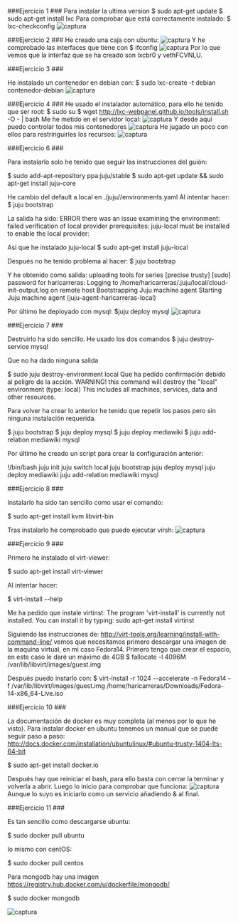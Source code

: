 ###Ejercicio 1 ###
Para instalar la ultima version
$ sudo apt-get update
$ sudo apt-get install lxc
Para comprobar que está correctamente instalado:
$ lxc-checkconfig
![captura](http://s25.postimg.org/p2ahyvxz3/1_1.png)

###Ejercicio 2 ###
He creado una caja con ubuntu:
![captura](http://s25.postimg.org/cjtwib0zj/2_1.png)
Y he comprobado las interfaces que tiene con 
$ ifconfig
![captura](http://s25.postimg.org/a520xvkqn/2_2.png)
Por lo que vemos que la interfaz que se ha creado son lxcbr0 y vethFCVNLU.

###Ejercicio 3 ###

He instalado un contenedor en debian con:
$ sudo lxc-create -t debian contenedor-debian
![captura](http://s25.postimg.org/67er8gxxb/3_1.png)

###Ejercicio 4 ###
He usado el instalador automático, para ello he tenido que ser root:
$ sudo su
$ wget http://lxc-webpanel.github.io/tools/install.sh -O - | bash
Me he metido en el servidor local:
![captura](http://s14.postimg.org/ewtsmzmrl/4_1.png)
Y desde aqui puedo controlar todos mis contenedores
![captura](http://s14.postimg.org/j8iebztoh/4_2.png)
He jugado un poco con ellos para restringuirles los recursos:
![captura](http://s14.postimg.org/qn7q4dfk1/4_3.png)

###Ejercicio 6 ###

Para instalarlo solo he tenido que seguir las instrucciones del guión:

$ sudo add-apt-repository ppa:juju/stable
$ sudo apt-get update && sudo apt-get install juju-core

He cambio del default a local en ./juju//environments.yaml
Al intentar hacer:
$ juju bootstrap 

La salida ha sido:
ERROR there was an issue examining the environment: failed verification of local provider prerequisites: 
juju-local must be installed to enable the local provider:

Asi que he instalado juju-local
$ sudo apt-get install juju-local

Después no he tenido problema al hacer:
$ juju bootstrap 

Y he obtenido como salida:
uploading tools for series [precise trusty]
[sudo] password for haricarreras: 
Logging to /home/haricarreras/.juju/local/cloud-init-output.log on remote host
Bootstrapping Juju machine agent
Starting Juju machine agent (juju-agent-haricarreras-local)

Por último he deployado con mysql:
$juju deploy mysql
![captura](http://s25.postimg.org/g37m6wzb3/6_1.png)


###Ejercicio 7 ###

Destruirlo ha sido sencillo.
He usado los dos comandos
$ juju destroy-service mysql

Que no ha dado ninguna salida

$ sudo juju destroy-environment local
Que ha pedido confirmación debido al peligro de la acción.
WARNING! this command will destroy the "local" environment (type: local)
This includes all machines, services, data and other resources.

Para volver ha crear lo anterior he tenido que repetir los pasos pero sin ninguna instalación requerida.

$ juju bootstrap 
$ juju deploy mysql
$ juju deploy mediawiki
$ juju add-relation mediawiki mysql

Por último he creado un script para crear la configuración anterior:

!/bin/bash
juju init
juju switch local
juju bootstrap
juju deploy mysql
juju deploy mediawiki
juju add-relation mediawiki mysql

###Ejercicio 8 ###

Instalarlo ha sido tan sencillo como usar el comando:

$ sudo apt-get install kvm libvirt-bin

Tras instalarlo he comprobado que puedo ejecutar virsh:
![captura](http://s25.postimg.org/5uf513b9b/Screen_Shot_2015_01_03_at_16_41_58.png)

###Ejercicio 9 ###

Primero he instalado el virt-viewer:

$ sudo apt-get install virt-viewer

Al intentar hacer:

$ virt-install --help 

Me ha pedido que instale virtinst:
The program 'virt-install' is currently not installed. You can install it by typing:
sudo apt-get install virtinst

Siguiendo las instrucciones de: http://virt-tools.org/learning/install-with-command-line/ vemos que necesitamos primero descargar una imagen de la maquina virtual, en mi caso Fedora14.
Primero tengo que crear el espacio, en este caso le daré un máximo de 4GB
$ fallocate -l 4096M /var/lib/libvirt/images/guest.img

Después puedo instarlo con:
$ virt-install -r 1024 --accelerate -n Fedora14 -f /var/lib/libvirt/images/guest.img /home/haricarreras/Downloads/Fedora-14-x86_64-Live.iso

###Ejercicio 10 ###

La documentación de docker es muy completa (al menos por lo que he visto). Para instalar docker en ubuntu tenemos un manual que se puede seguir paso a paso: http://docs.docker.com/installation/ubuntulinux/#ubuntu-trusty-1404-lts-64-bit

$ sudo apt-get install docker.io

Después hay que reiniciar el bash, para ello basta con cerrar la terminar y volverla a abrir.
Luego lo inicio para comprobar que funciona:
![captura](http://s25.postimg.org/n8zd9d8e7/Screen_Shot_2015_01_03_at_17_05_30.png)
Aunque lo suyo es iniciarlo como un servicio añadiendo & al final.

###Ejercicio 11 ###

Es tan sencillo como descargarse ubuntu:

$ sudo docker pull ubuntu

lo mismo con centOS:

$ sudo docker pull centos

Para mongodb hay una imagen https://registry.hub.docker.com/u/dockerfile/mongodb/

$ sudo docker mongodb

![captura](http://s25.postimg.org/6mht0afgf/Screen_Shot_2015_01_03_at_17_15_38.png)

